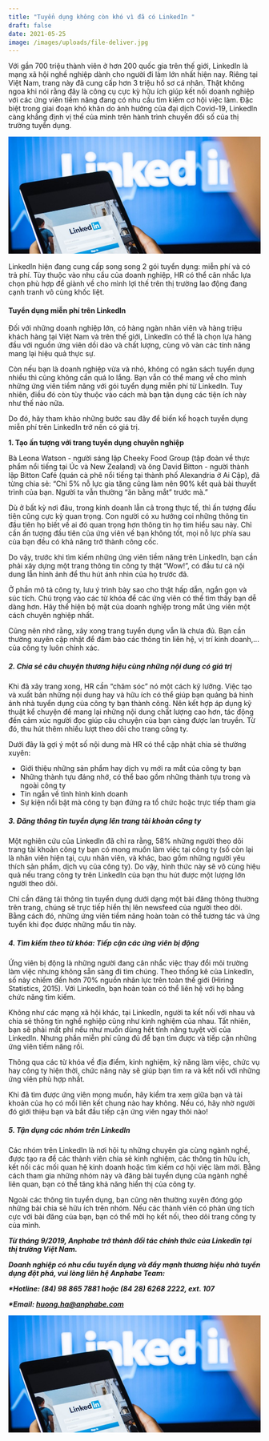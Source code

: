 ```yaml
---
title: "Tuyển dụng không còn khó vì đã có LinkedIn "
draft: false
date: 2021-05-25
image: /images/uploads/file-deliver.jpg
---
```

Với gần 700 triệu thành viên ở hơn 200 quốc gia trên thế giới, LinkedIn là mạng xã hội nghề nghiệp dành cho người đi làm lớn nhất hiện nay. Riêng tại Việt Nam, trang này đã cung cấp hơn 3 triệu hồ sơ cá nhân. Thật không ngoa khi nói rằng đây là công cụ cực kỳ hữu ích giúp kết nối doanh nghiệp với các ứng viên tiềm năng đang có nhu cầu tìm kiếm cơ hội việc làm. Đặc biệt trong giai đoạn khó khăn do ảnh hưởng của đại dịch Covid-19, LinkedIn càng khẳng định vị thế của mình trên hành trình chuyển đổi số của thị trường tuyển dụng.

![LinkedIn có gần 700 triệu thành viên ở hơn 200 quốc gia trên thế giới](/images/uploads/file-deliver.jpg "LinkedIn có gần 700 triệu thành viên ở hơn 200 quốc gia trên thế giới")

LinkedIn hiện đang cung cấp song song 2 gói tuyển dụng: miễn phí và có trả phí. Tùy thuộc vào nhu cầu của doanh nghiệp, HR có thể cân nhắc lựa chọn phù hợp để giành về cho mình lợi thế trên thị trường lao động đang cạnh tranh vô cùng khốc liệt.

#### **Tuyển dụng miễn phí trên LinkedIn**

Đối với những doanh nghiệp lớn, có hàng ngàn nhân viên và hàng triệu khách hàng tại Việt Nam và trên thế giới, LinkedIn có thể là chọn lựa hàng đầu với nguồn ứng viên dồi dào và chất lượng, cùng vô vàn các tính năng mang lại hiệu quả thực sự. 

Còn nếu bạn là doanh nghiệp vừa và nhỏ, không có ngân sách tuyển dụng nhiều thì cũng không cần quá lo lắng. Bạn vẫn có thể mang về cho mình những ứng viên tiềm năng với gói tuyển dụng miễn phí từ LinkedIn. Tuy nhiên, điều đó còn tùy thuộc vào cách mà bạn tận dụng các tiện ích này như thế nào nữa. 

Do đó, hãy tham khảo những bước sau đây để biến kế hoạch tuyển dụng miễn phí trên LinkedIn trở nên có giá trị.

**1. Tạo ấn tượng với trang tuyển dụng chuyên nghiệp**

Bà Leona Watson - người sáng lập Cheeky Food Group (tập đoàn về thực phẩm nổi tiếng tại Úc và New Zealand) và ông David Bitton - người thành lập Bitton Café (quán cà phê nổi tiếng tại thành phố Alexandria ở Ai Cập), đã từng chia sẻ: “Chỉ 5% nỗ lực gia tăng cũng làm nên 90% kết quả bài thuyết trình của bạn. Người ta vẫn thường “ăn bằng mắt” trước mà.” 

Dù ở bất kỳ nơi đâu, trong kinh doanh lẫn cả trong thực tế, thì ấn tượng đầu tiên cũng cực kỳ quan trọng. Con người có xu hướng coi những thông tin đầu tiên họ biết về ai đó quan trọng hơn thông tin họ tìm hiểu sau này. Chỉ cần ấn tượng đầu tiên của ứng viên về bạn không tốt, mọi nỗ lực phía sau của bạn đều có khả năng trở thành công cốc. 

Do vậy, trước khi tìm kiếm những ứng viên tiềm năng trên LinkedIn, bạn cần phải xây dựng một trang thông tin công ty thật “Wow!”, có đầu tư cả nội dung lẫn hình ảnh để thu hút ánh nhìn của họ trước đã. 

Ở phần mô tả công ty, lưu ý trình bày sao cho thật hấp dẫn, ngắn gọn và súc tích. Chú trọng vào các từ khóa để các ứng viên có thể tìm thấy bạn dễ dàng hơn. Hãy thể hiện bộ mặt của doanh nghiệp trong mắt ứng viên một cách chuyên nghiệp nhất. 

Cũng nên nhớ rằng, xây xong trang tuyển dụng vẫn là chưa đủ. Bạn cần thường xuyên cập nhật để đảm bảo các thông tin liên hệ, vị trí kinh doanh,... của công ty luôn chính xác.

##### 2. Chia sẻ câu chuyện thương hiệu cùng những nội dung có giá trị

Khi đã xây trang xong, HR cần “chăm sóc” nó một cách kỹ lưỡng. Việc tạo và xuất bản những nội dung hay và hữu ích có thể giúp bạn quảng bá hình ảnh nhà tuyển dụng của công ty bạn thành công. Nên kết hợp áp dụng kỹ thuật kể chuyện để mang lại những nội dung chất lượng cao hơn, tác động đến cảm xúc người đọc giúp câu chuyện của bạn càng được lan truyền. Từ đó, thu hút thêm nhiều lượt theo dõi cho trang công ty. 

Dưới đây là gợi ý một số nội dung mà HR có thể cập nhật chia sẻ thường xuyên:

* Giới thiệu những sản phẩm hay dịch vụ mới ra mắt của công ty bạn 
* Những thành tựu đáng nhớ, có thể bao gồm những thành tựu trong và ngoài công ty 
* Tin ngắn về tình hình kinh doanh 
* Sự kiện nổi bật mà công ty bạn đứng ra tổ chức hoặc trực tiếp tham gia

##### **3. Đăng thông tin tuyển dụng lên trang tài khoản công ty**

Một nghiên cứu của LinkedIn đã chỉ ra rằng, 58% những người theo dõi trang tài khoản công ty bạn có mong muốn làm việc tại công ty (số còn lại là nhân viên hiện tại, cựu nhân viên, và khác, bao gồm những người yêu thích sản phẩm, dịch vụ của công ty). Do vậy, hình thức này sẽ vô cùng hiệu quả nếu trang công ty trên LinkedIn của bạn thu hút được một lượng lớn người theo dõi. 

Chỉ cần đăng tải thông tin tuyển dụng dưới dạng một bài đăng thông thường trên trang, chúng sẽ trực tiếp hiển thị lên newsfeed của người theo dõi. Bằng cách đó, những ứng viên tiềm năng hoàn toàn có thể tương tác và ứng tuyển khi đọc được những mẩu tin này.

##### **4. Tìm kiếm theo từ khóa: Tiếp cận các ứng viên bị động** 

Ứng viên bị động là những người đang cân nhắc việc thay đổi môi trường làm việc nhưng không sẵn sàng đi tìm chúng. Theo thống kê của LinkedIn, số này chiếm đến hơn 70% nguồn nhân lực trên toàn thế giới (Hiring Statistics, 2015). Với LinkedIn, bạn hoàn toàn có thể liên hệ với họ bằng chức năng tìm kiếm. 

Không như các mạng xã hội khác, tại LinkedIn, người ta kết nối với nhau và chia sẻ thông tin nghề nghiệp cũng như kinh nghiệm của nhau. Tất nhiên, bạn sẽ phải mất phí nếu như muốn dùng hết tính năng tuyệt vời của LinkedIn. Nhưng phần miễn phí cũng đủ để bạn tìm được và tiếp cận những ứng viên tiềm năng rồi. 

Thông qua các từ khóa về địa điểm, kinh nghiệm, kỹ năng làm việc, chức vụ hay công ty hiện thời, chức năng này sẽ giúp bạn tìm ra và kết nối với những ứng viên phù hợp nhất.

Khi đã tìm được ứng viên mong muốn, hãy kiểm tra xem giữa bạn và tài khoản của họ có mối liên kết chung nào hay không. Nếu có, hãy nhờ người đó giới thiệu bạn và bắt đầu tiếp cận ứng viên ngay thôi nào!

##### **5. Tận dụng các nhóm trên LinkedIn**

Các nhóm trên LinkedIn là nơi hội tụ những chuyên gia cùng ngành nghề, được tạo ra để các thành viên chia sẻ kinh nghiệm, các thông tin hữu ích, kết nối các mối quan hệ kinh doanh hoặc tìm kiếm cơ hội việc làm mới. Bằng cách tham gia những nhóm này và đăng bài tuyển dụng của ngành nghề liên quan, bạn có thể tăng khả năng hiển thị của công ty. 

Ngoài các thông tin tuyển dụng, bạn cũng nên thường xuyên đóng góp những bài chia sẻ hữu ích trên nhóm. Nếu các thành viên có phản ứng tích cực với bài đăng của bạn, bạn có thể mời họ kết nối, theo dõi trang công ty của mình.

***Từ tháng 9/2019, Anphabe trở thành đối tác chính thức của Linkedin tại thị trường Việt Nam.*** 

***Doanh nghiệp có nhu cầu tuyển dụng và đẩy mạnh thương hiệu nhà tuyển dụng đột phá, vui lòng liên hệ Anphabe Team:***  

***\*Hotline:   (84) 98 865 7881 hoặc (84 28) 6268 2222, ext. 107***  

***\*Email:  huong.ha@anphabe.com***

![Anphabe là đối tác chính thức của Linkedin tại thị trường Việt Nam](/images/uploads/file-deliver.jpg "Anphabe là đối tác chính thức của Linkedin tại thị trường Việt Nam")